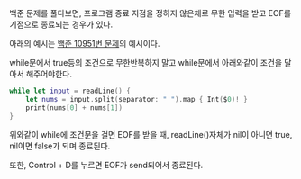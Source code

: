 백준 문제를 풀다보면, 프로그램 종료 지점을 정하지 않은채로 무한 입력을 받고 EOF를 기점으로 종료되는 경우가 있다.

아래의 예시는 [백준 10951번 문제](https://www.acmicpc.net/problem/10951)의 예시이다.

while문에서 true등의 조건으로 무한반복하지 말고 while문에서 아래와같이 조건을 달아서 해주어야한다.

```swift
while let input = readLine() {
    let nums = input.split(separator: " ").map { Int($0)! }
    print(nums[0] + nums[1])
}
```

위와같이 while에 조건문을 걸면 EOF를 받을 때, readLine()자체가 nil이 아니면 true, nil이면 false가 되며 종료된다.

또한, Control + D를 누르면 EOF가 send되어서 종료된다.